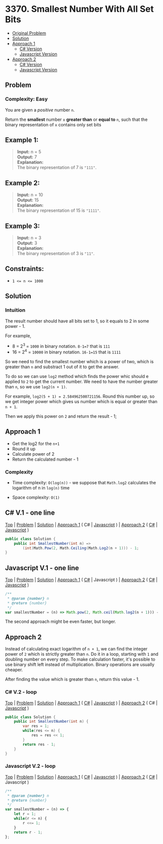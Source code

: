 # 3370. Smallest Number With All Set Bits

- [Original Problem](https://leetcode.com/problems/smallest-number-with-all-set-bits/description/)
- [Solution](#solution)
- [Approach 1](#approach-1)
  - [C# Version](#c-solution-1---one-line)
  - [Javascript Version](#javascript-solution-1---one-line)
- [Approach 2](#approach-2)
  - [C# Version](#c-solution-2---loop)
  - [Javascript Version](#javascript-solution-2---loop)

## Problem
### Complexity: Easy

You are given a _positive_ number `n`.

Return the **smallest** number `x` **greater than** or **equal to** `n`, such that the binary representation of `x` contains only set bits


## Example 1:

> **Input:** n = 5\
> **Output:** 7\
> **Explanation:**\
> The binary representation of 7 is `"111"`.

## Example 2:

> **Input:** n = 10\
> **Output:** 15\
> **Explanation:**\
> The binary representation of 15 is `"1111"`.

## Example 3:

> **Input:** n = 3\
> **Output:** 3\
> **Explanation:**\
> The binary representation of 3 is `"11"`.

## Constraints:

- `1 <= n <= 1000`

## Solution

### Intuition
The result number should have all bits set to 1, so it equals to 2 in some power - 1.

For example,
- 8 = 2<sup>3 </sup> = `1000` in binary notation. `8-1=7` that is `111`
- 16 = 2<sup>4</sup> = `10000` in binary notation. `16-1=15` that is `1111`

So we need to find the smallest number which is a power of two, which is greater than `n` and substract 1 out of it to get the answer.

To do so we can use `log2` method which finds the power whic should e applied to `2` to get the current number. We need to have the number greater than `n`, so we use `log2(n + 1)`.

For example, `log2(5 + 1) = 2.584962500721156`. Round this number up, so we get integer power which gives us number which is equal or greater than `n + 1`.

Then we apply this power on `2` and return the result - 1;

<!-- Describe your first thoughts on how to solve this problem. -->

## Approach 1
- Get the log2 for the `n+1`
- Round it up
- Calculate power of 2
- Return the calculated number - 1

### Complexity
- Time complexity: `O(log(n))` - we suppose that `Math.log2` calculates the logarithm of n in `log(n)` time
<!-- Add your time complexity here, e.g. $$O(n)$$ -->

- Space complexity: `O(1)`
<!-- Add your space complexity here, e.g. $$O(n)$$ -->

## C# V.1 - one line
[Top](#3370-smallest-number-with-all-set-bits) |
[Problem](#problem) |
[Solution](#solution) |
[Approach 1](#approach-1) (
C# |
[Javascript](#javascript-solution-1---one-line) ) |
[Approach 2](#approach-2) (
[C#](#c-solution-2---loop) |
[Javascript](#javascript-solution-2---loop) )

```csharp
public class Solution {
    public int SmallestNumber(int n) => 
        (int)Math.Pow(2, Math.Ceiling(Math.Log2(n + 1))) - 1;
}
```

## Javascript V.1 - one line
[Top](#3370-smallest-number-with-all-set-bits) |
[Problem](#problem) |
[Solution](#solution) |
[Approach 1](#approach-1) (
[C#](#c-solution-1---one-line) |
Javascript ) |
[Approach 2](#approach-2) (
[C#](#c-solution-2---loop) |
[Javascript](#javascript-solution-2---loop) )

```javascript
/**
 * @param {number} n
 * @return {number}
 */
var smallestNumber = (n) => Math.pow(2, Math.ceil(Math.log2(n + 1))) - 1;
```

The second approach might be even faster, but longer.

## Approach 2

Instead of calculating exact logarithm of `n + 1`, we can find the integer power of `2` which is strictly greater than `n`. Do it in a loop, starting with `1` and doubling number on every step. To make calculation faster, it's possible to use binary shift left instead of multiplication. Binary operations are usually cheaper.

After finding the value which is greater than `n`, return this value - 1.

### C# V.2 - loop
[Top](#3370-smallest-number-with-all-set-bits) |
[Problem](#problem) |
[Solution](#solution) |
[Approach 1](#approach-1) (
[C#](#c-solution-1---one-line) |
[Javascript](#javascript-solution-1---one-line) ) |
[Approach 2](#approach-2) (
C# |
[Javascript](#javascript-solution-2---loop) )

```csharp
public class Solution {
    public int SmallestNumber(int n) {
        var res = 1;
        while(res <= n) {
            res = res << 1;
        }
        return res - 1;
    }
}
```

### Javascript V.2 - loop
[Top](#3370-smallest-number-with-all-set-bits) |
[Problem](#problem) |
[Solution](#solution) |
[Approach 1](#approach-1) (
[C#](#c-solution-1---one-line) |
[Javascript](#javascript-solution-1---one-line) ) |
[Approach 2](#approach-2) (
[C#](#c-solution-2---loop) |
Javascript )

```javascript
/**
 * @param {number} n
 * @return {number}
 */
var smallestNumber = (n) => {
    let r = 1;
    while(r <= n) {
        r <<= 1;
    }
    return r - 1;
};
```
